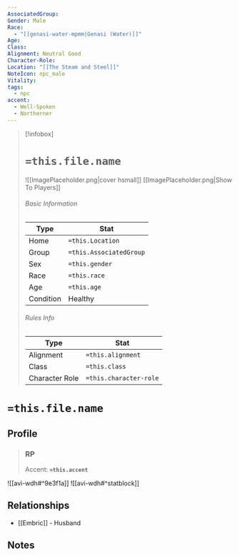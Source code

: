 ```yaml
---
AssociatedGroup: 
Gender: Male
Race:
  - "[[genasi-water-mpmm|Genasi (Water)]]"
Age: 
Class: 
Alignment: Neutral Good
Character-Role: 
Location: "[[The Steam and Steel]]"
NoteIcon: npc_male
Vitality: 
tags:
  - npc
accent:
  - Well-Spoken
  - Northerner
---
```




> [!infobox]
> # `=this.file.name`
> ![[ImagePlaceholder.png|cover hsmall]]
> [[ImagePlaceholder.png|Show To Players]]
> ###### Basic Information
> Type |  Stat |
> ---|---|
> Home | `=this.Location` |
> Group | `=this.AssociatedGroup` |
> Sex | `=this.gender` |
> Race | `=this.race` |
> Age | `=this.age` |
> Condition | Healthy |
> ###### Rules Info
> Type |  Stat |
> ---|---|
> Alignment | `=this.alignment` |
> Class | `=this.class` |
> Character Role | `=this.character-role` |

# `=this.file.name`
## Profile

> ### RP
> Accent: **`=this.accent`**

![[avi-wdh#^9e3f1a]]
![[avi-wdh#^statblock]]

## Relationships
- [[Embric]] - Husband

## Notes
